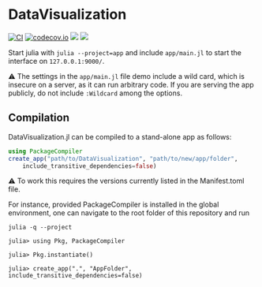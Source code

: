 # DataVisualization

[![CI](https://github.com/Veos-Digital/DataVisualization.jl/workflows/CI/badge.svg?branch=main)](https://github.com/Veos-Digital/DataVisualization.jl/actions?query=workflow%3ACI+branch%3Amain)
[![codecov.io](http://codecov.io/github/Veos-Digital/DataVisualization.jl/coverage.svg?branch=main)](http://codecov.io/github/Veos-Digital/DataVisualization.jl?branch=main)
[![](https://img.shields.io/badge/docs-stable-blue.svg)](https://veos-digital.github.io/DataVisualization.jl/stable)
[![](https://img.shields.io/badge/docs-dev-blue.svg)](https://veos-digital.github.io/DataVisualization.jl/dev)

Start julia with `julia --project=app` and include `app/main.jl` to start the interface on `127.0.0.1:9000/`.

:warning: The settings in the `app/main.jl` file demo include a wild card, which is insecure on a server, as it can run arbitrary code.
If you are serving the app publicly, do not include `:Wildcard` among the options.

## Compilation

DataVisualization.jl can be compiled to a stand-alone app as follows:

```julia
using PackageCompiler
create_app("path/to/DataVisualization", "path/to/new/app/folder",
    include_transitive_dependencies=false)
```

:warning: To work this requires the versions currently listed in the Manifest.toml file.

For instance, provided PackageCompiler is installed in the global environment, one can navigate to the root folder of this repository and run

```
julia -q --project

julia> using Pkg, PackageCompiler

julia> Pkg.instantiate()

julia> create_app(".", "AppFolder", include_transitive_dependencies=false)
```